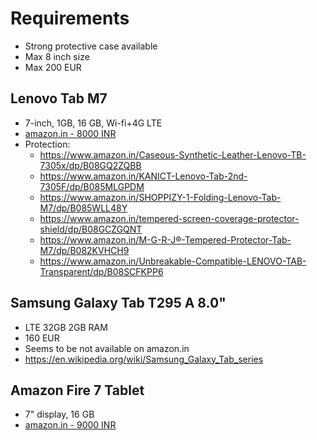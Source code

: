 # Requirements
- Strong protective case available
- Max 8 inch size
- Max 200 EUR

## Lenovo Tab M7
- 7-inch, 1GB, 16 GB, Wi-fi+4G LTE
- [amazon.in - 8000 INR](https://www.amazon.in/Lenovo-Tab-16GB-Iron-Grey/dp/B08DD8HKG9/ref=sr_1_5?dchild=1&keywords=Lenovo+Tab+M7&qid=1627730843&sr=8-5)
- Protection:
  - https://www.amazon.in/Caseous-Synthetic-Leather-Lenovo-TB-7305x/dp/B08GQ2ZQBB
  - https://www.amazon.in/KANICT-Lenovo-Tab-2nd-7305F/dp/B085MLGPDM
  - https://www.amazon.in/SHOPPIZY-1-Folding-Lenovo-Tab-M7/dp/B085WLL48Y
  - https://www.amazon.in/tempered-screen-coverage-protector-shield/dp/B08GCZGQNT
  - https://www.amazon.in/M-G-R-J®-Tempered-Protector-Tab-M7/dp/B082KVHCH9
  - https://www.amazon.in/Unbreakable-Compatible-LENOVO-TAB-Transparent/dp/B08SCFKPP6

## Samsung Galaxy Tab T295 A 8.0"
- LTE 32GB 2GB RAM
- 160 EUR
- Seems to be not available on amazon.in
- https://en.wikipedia.org/wiki/Samsung_Galaxy_Tab_series

## Amazon Fire 7 Tablet
- 7" display, 16 GB
- [amazon.in - 9000 INR](https://www.amazon.in/All-New-Fire-Tablet-display-16/dp/B07FKR6KXF/ref=sr_1_1?dchild=1&keywords=Fire+7+Tablet&qid=1627730517&sr=8-1)
